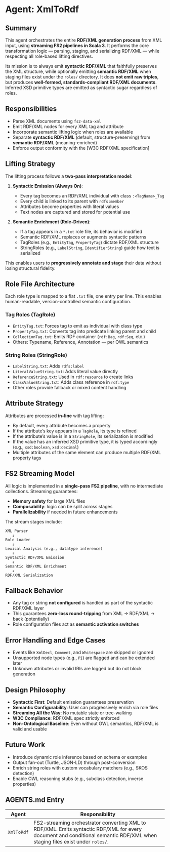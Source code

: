 # Agent: XmlToRdf

## Summary

This agent orchestrates the entire **RDF/XML generation process** from XML input, using **streaming FS2 pipelines in Scala 3**. It performs the core transformation logic — parsing, staging, and serializing RDF/XML — while respecting all role-based lifting directives.

Its mission is to always emit **syntactic RDF/XML** that faithfully preserves the XML structure, while optionally emitting **semantic RDF/XML** when staging files exist under the `roles/` directory. It does **not emit raw triples**, but produces **well-formed, standards-compliant RDF/XML documents**. Inferred XSD primitive types are emitted as syntactic sugar regardless of roles.

## Responsibilities

* Parse XML documents using `fs2-data-xml`
* Emit RDF/XML nodes for every XML tag and attribute
* Incorporate semantic lifting logic when roles are available
* Separate **syntactic RDF/XML** (default, structure-preserving) from **semantic RDF/XML** (meaning-enriched)
* Enforce output conformity with the \[W3C RDF/XML specification]

## Lifting Strategy

The lifting process follows a **two-pass interpretation model**:

1. **Syntactic Emission (Always On)**:

   * Every tag becomes an RDF/XML individual with class `:<TagName>_Tag`
   * Every child is linked to its parent with `rdfs:member`
   * Attributes become properties with literal values
   * Text nodes are captured and stored for potential use

2. **Semantic Enrichment (Role-Driven)**:

   * If a tag appears in a `*.txt` role file, its behavior is modified
   * Semantic RDF/XML replaces or augments syntactic patterns
   * TagRoles (e.g., `EntityTag`, `PropertyTag`) dictate RDF/XML structure
   * StringRoles (e.g., `LabelString`, `IdentifierString`) guide how text is serialized

This enables users to **progressively annotate and stage** their data without losing structural fidelity.

## Role File Architecture

Each role type is mapped to a flat `.txt` file, one entry per line. This enables human-readable, version-controlled semantic configuration.

### Tag Roles (TagRole)

* `EntityTag.txt`: Forces tag to emit as individual with class type
* `PropertyTag.txt`: Converts tag into predicate linking parent and child
* `CollectionTag.txt`: Emits RDF container (`rdf:Bag`, `rdf:Seq`, etc.)
* Others: Typename, Reference, Annotation — per OWL semantics

### String Roles (StringRole)

* `LabelString.txt`: Adds `rdfs:label`
* `LiteralValueString.txt`: Adds literal value directly
* `ReferenceString.txt`: Used in `rdf:resource` to create links
* `ClassValueString.txt`: Adds class reference in `rdf:type`
* Other roles provide fallback or mixed content handling

## Attribute Strategy

Attributes are processed **in-line** with tag lifting:

* By default, every attribute becomes a property
* If the attribute’s key appears in a `TagRole`, its type is refined
* If the attribute’s value is in a `StringRole`, its serialization is modified
* If the value has an inferred XSD primitive type, it is typed accordingly (e.g., `xsd:boolean`, `xsd:decimal`)
* Multiple attributes of the same element can produce multiple RDF/XML property tags

## FS2 Streaming Model

All logic is implemented in a **single-pass FS2 pipeline**, with no intermediate collections. Streaming guarantees:

* **Memory safety** for large XML files
* **Composability**: logic can be split across stages
* **Parallelizability** if needed in future enhancements

The stream stages include:

```
XML Parser
   ↓
Role Loader
   ↓
Lexical Analysis (e.g., datatype inference)
   ↓
Syntactic RDF/XML Emission
   ↓
Semantic RDF/XML Enrichment
   ↓
RDF/XML Serialization
```

## Fallback Behavior

* Any tag or string **not configured** is handled as part of the syntactic RDF/XML layer
* This guarantees **zero-loss round-tripping** from XML → RDF/XML → back (potentially)
* Role configuration files act as **semantic activation switches**

## Error Handling and Edge Cases

* Events like `XmlDecl`, `Comment`, and `Whitespace` are skipped or ignored
* Unsupported node types (e.g., `PI`) are flagged and can be extended later
* Unknown attributes or invalid IRIs are logged but do not block generation

## Design Philosophy

* **Syntactic First**: Default emission guarantees preservation
* **Semantic Configurability**: User can progressively enrich via role files
* **Streaming All the Way**: No mutable state or tree-walking
* **W3C Compliance**: RDF/XML spec strictly enforced
* **Non-Ontological Baseline**: Even without OWL semantics, RDF/XML is valid and usable

## Future Work

* Introduce dynamic role inference based on schema or examples
* Output fan-out (Turtle, JSON-LD) through post-conversion
* Enrich string roles with custom vocabulary matchers (e.g., SKOS detection)
* Enable OWL reasoning stubs (e.g., subclass detection, inverse properties)

## AGENTS.md Entry

| Agent      | Responsibility |
| ---------- | -------------- |
| `XmlToRdf` | FS2-streaming orchestrator converting XML to RDF/XML. Emits syntactic RDF/XML for every document and conditional semantic RDF/XML when staging files exist under `roles/`. |
